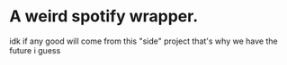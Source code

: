 # A weird spotify wrapper.

idk if any good will come from this "side" project
that's why we have the future i guess

